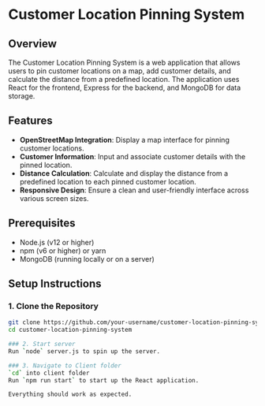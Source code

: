 # Customer Location Pinning System

## Overview

The Customer Location Pinning System is a web application that allows users to pin customer locations on a map, add customer details, and calculate the distance from a predefined location. The application uses React for the frontend, Express for the backend, and MongoDB for data storage.

## Features

- **OpenStreetMap Integration**: Display a map interface for pinning customer locations.
- **Customer Information**: Input and associate customer details with the pinned location.
- **Distance Calculation**: Calculate and display the distance from a predefined location to each pinned customer location.
- **Responsive Design**: Ensure a clean and user-friendly interface across various screen sizes.

## Prerequisites

- Node.js (v12 or higher)
- npm (v6 or higher) or yarn
- MongoDB (running locally or on a server)

## Setup Instructions

### 1. Clone the Repository

```sh
git clone https://github.com/your-username/customer-location-pinning-system.git
cd customer-location-pinning-system

### 2. Start server
Run `node` server.js to spin up the server. 

### 3. Navigate to Client folder
`cd` into client folder
Run `npm run start` to start up the React application. 

Everything should work as expected.

```
